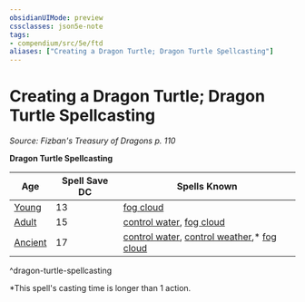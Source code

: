 ```yaml
---
obsidianUIMode: preview
cssclasses: json5e-note
tags:
- compendium/src/5e/ftd
aliases: ["Creating a Dragon Turtle; Dragon Turtle Spellcasting"]
---
```

# Creating a Dragon Turtle; Dragon Turtle Spellcasting
*Source: Fizban's Treasury of Dragons p. 110* 

**Dragon Turtle Spellcasting**

| Age | Spell Save DC | Spells Known |
|-----|---------------|--------------|
| [Young](/3-Mechanics/CLI/bestiary/dragon/young-dragon-turtle-ftd.md) | 13 | [fog cloud](/3-Mechanics/CLI/spells/fog-cloud.md) |
| [Adult](/3-Mechanics/CLI/bestiary/dragon/dragon-turtle.md) | 15 | [control water](/3-Mechanics/CLI/spells/control-water.md), [fog cloud](/3-Mechanics/CLI/spells/fog-cloud.md) |
| [Ancient](/3-Mechanics/CLI/bestiary/dragon/ancient-dragon-turtle-ftd.md) | 17 | [control water](/3-Mechanics/CLI/spells/control-water.md), [control weather](/3-Mechanics/CLI/spells/control-weather.md),* [fog cloud](/3-Mechanics/CLI/spells/fog-cloud.md) |
^dragon-turtle-spellcasting

*This spell's casting time is longer than 1 action.